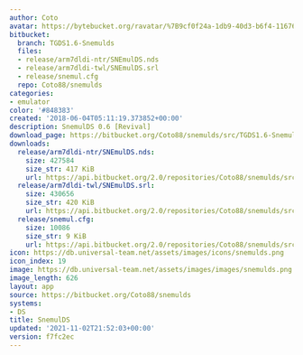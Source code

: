 ```yaml
---
author: Coto
avatar: https://bytebucket.org/ravatar/%7B9cf0f24a-1db9-40d3-b6f4-116761b7fe0b%7D?ts=default
bitbucket:
  branch: TGDS1.6-Snemulds
  files:
  - release/arm7dldi-ntr/SNEmulDS.nds
  - release/arm7dldi-twl/SNEmulDS.srl
  - release/snemul.cfg
  repo: Coto88/snemulds
categories:
- emulator
color: '#848383'
created: '2018-06-04T05:11:19.373852+00:00'
description: SnemulDS 0.6 [Revival]
download_page: https://bitbucket.org/Coto88/snemulds/src/TGDS1.6-Snemulds/release/arm7dldi-ntr/SNEmulDS.nds
downloads:
  release/arm7dldi-ntr/SNEmulDS.nds:
    size: 427584
    size_str: 417 KiB
    url: https://api.bitbucket.org/2.0/repositories/Coto88/snemulds/src/f7fc2ecef805e19a197b44c477d9d55d793dcdc0/release/arm7dldi-ntr/SNEmulDS.nds
  release/arm7dldi-twl/SNEmulDS.srl:
    size: 430656
    size_str: 420 KiB
    url: https://api.bitbucket.org/2.0/repositories/Coto88/snemulds/src/f7fc2ecef805e19a197b44c477d9d55d793dcdc0/release/arm7dldi-twl/SNEmulDS.srl
  release/snemul.cfg:
    size: 10086
    size_str: 9 KiB
    url: https://api.bitbucket.org/2.0/repositories/Coto88/snemulds/src/f7fc2ecef805e19a197b44c477d9d55d793dcdc0/release/snemul.cfg
icon: https://db.universal-team.net/assets/images/icons/snemulds.png
icon_index: 19
image: https://db.universal-team.net/assets/images/images/snemulds.png
image_length: 626
layout: app
source: https://bitbucket.org/Coto88/snemulds
systems:
- DS
title: SnemulDS
updated: '2021-11-02T21:52:03+00:00'
version: f7fc2ec
---
```

